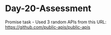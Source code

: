 # Day-20-Assessment

Promise task - Used 3 random APIs from this URL: https://github.com/public-apis/public-apis
